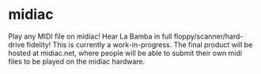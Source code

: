 # midiac
Play any MIDI file on midiac! Hear La Bamba in full floppy/scanner/hard-drive fidelity!
This is currently a work-in-progress. The final product will be hosted at midiac.net, where people will be able to submit their own midi files to be played on the midiac hardware.
